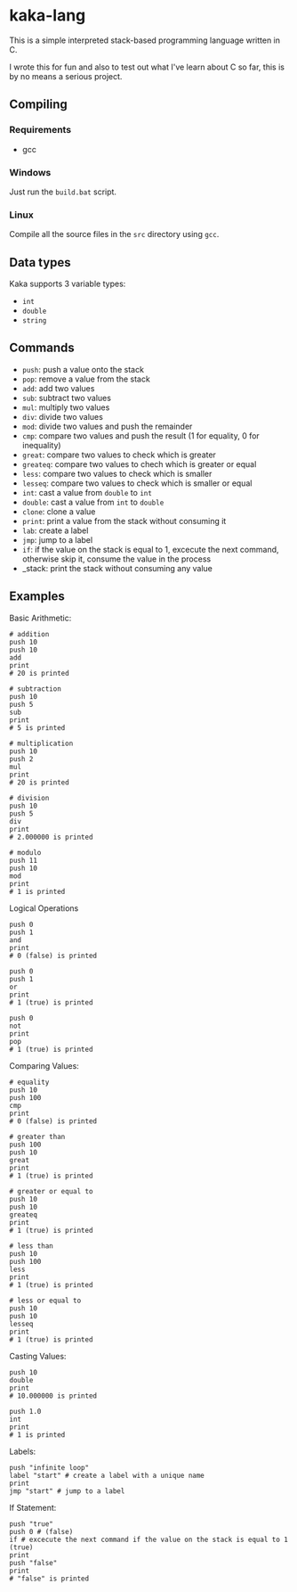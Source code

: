 # kaka-lang
This is a simple interpreted stack-based programming language written in C.

I wrote this for fun and also to test out what I've learn about C so far, this is by no means a serious project.

## Compiling

### Requirements
- gcc

### Windows

Just run the `build.bat` script.

### Linux

Compile all the source files in the `src` directory using `gcc`.

## Data types

Kaka supports 3 variable types:
- `int`
- `double`
- `string`

## Commands
- `push`: push a value onto the stack
- `pop`: remove a value from the stack
- `add`: add two values 
- `sub`: subtract two values
- `mul`: multiply two values
- `div`: divide two values
- `mod`: divide two values and push the remainder
- `cmp`: compare two values and push the result (1 for equality, 0 for inequality)
- `great`: compare two values to check which is greater
- `greateq`: compare two values to chech which is greater or equal
- `less`: compare two values to check which is smaller
- `lesseq`: compare two values to check which is smaller or equal
- `int`: cast a value from `double` to `int`
- `double`: cast a value from `int` to `double`
- `clone`: clone a value
- `print`: print a value from the stack without consuming it
- `lab`: create a label
- `jmp`: jump to a label
- `if`: if the value on the stack is equal to 1, excecute the next command, otherwise skip it, consume the value in the process
- \_stack: print the stack without consuming any value

## Examples

Basic Arithmetic:
```
# addition
push 10
push 10
add
print
# 20 is printed

# subtraction
push 10
push 5
sub
print
# 5 is printed

# multiplication
push 10
push 2
mul
print
# 20 is printed

# division
push 10
push 5
div
print
# 2.000000 is printed

# modulo
push 11
push 10
mod
print
# 1 is printed
```

Logical Operations
```
push 0
push 1
and
print
# 0 (false) is printed

push 0
push 1
or
print
# 1 (true) is printed

push 0
not
print
pop
# 1 (true) is printed
```

Comparing Values:
```
# equality
push 10
push 100
cmp
print
# 0 (false) is printed

# greater than
push 100
push 10
great
print
# 1 (true) is printed

# greater or equal to
push 10
push 10
greateq
print
# 1 (true) is printed

# less than
push 10
push 100
less
print
# 1 (true) is printed

# less or equal to
push 10
push 10
lesseq
print
# 1 (true) is printed
```
Casting Values:
```
push 10
double
print
# 10.000000 is printed

push 1.0
int
print
# 1 is printed
```

Labels:
```
push "infinite loop"
label "start" # create a label with a unique name
print
jmp "start" # jump to a label
```

If Statement:
```
push "true"
push 0 # (false)
if # excecute the next command if the value on the stack is equal to 1 (true)
print
push "false"
print
# "false" is printed
```



